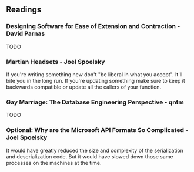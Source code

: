 ## Readings

### Designing Software for Ease of Extension and Contraction - David Parnas

TODO

### Martian Headsets - Joel Spoelsky

If you're writing something new don't "be liberal in what you accept". It'll bite you in the long run. If you're updating something make sure to keep it backwards compatible or update all the callers of your function.

### Gay Marriage: The Database Engineering Perspective - qntm

TODO

### Optional: Why are the Microsoft API Formats So Complicated - Joel Spoelsky

It would have greatly reduced the size and complexity of the serialization and deserialization code. But it would have slowed down those same processes on the machines at the time.
